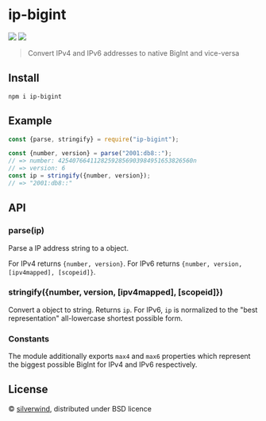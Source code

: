 # ip-bigint
[![](https://img.shields.io/npm/v/ip-bigint.svg?style=flat)](https://www.npmjs.org/package/ip-bigint) [![](https://img.shields.io/npm/dm/ip-bigint.svg)](https://www.npmjs.org/package/ip-bigint)

> Convert IPv4 and IPv6 addresses to native BigInt and vice-versa

## Install

```
npm i ip-bigint
```

## Example

```js
const {parse, stringify} = require("ip-bigint");

const {number, version} = parse("2001:db8::");
// => number: 42540766411282592856903984951653826560n
// => version: 6
const ip = stringify({number, version});
// => "2001:db8::"
```

## API

### parse(ip)

Parse a IP address string to a object.

For IPv4 returns `{number, version}`.
For IPv6 returns `{number, version, [ipv4mapped], [scopeid]}`.

### stringify({number, version, [ipv4mapped], [scopeid]})

Convert a object to string. Returns `ip`. For IPv6, `ip` is normalized to the "best representation" all-lowercase shortest possible form.

### Constants

The module additionally exports `max4` and `max6` properties which represent the biggest possible BigInt for IPv4 and IPv6 respectively.

## License

© [silverwind](https://github.com/silverwind), distributed under BSD licence
